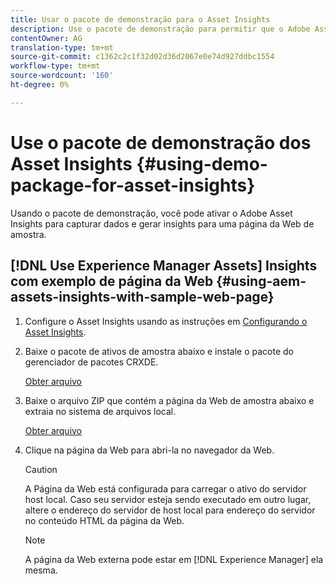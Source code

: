 ```yaml
---
title: Usar o pacote de demonstração para o Asset Insights
description: Use o pacote de demonstração para permitir que o Adobe Asset Insights capture dados e gere insights para uma página da Web.
contentOwner: AG
translation-type: tm+mt
source-git-commit: c1362c2c1f32d02d36d2067e0e74d927ddbc1554
workflow-type: tm+mt
source-wordcount: '160'
ht-degree: 0%

---
```



# Use o pacote de demonstração dos Asset Insights {#using-demo-package-for-asset-insights}

Usando o pacote de demonstração, você pode ativar o Adobe Asset Insights para capturar dados e gerar insights para uma página da Web de amostra.

## [!DNL Use Experience Manager Assets] Insights com exemplo de página da Web   {#using-aem-assets-insights-with-sample-web-page}

1. Configure o Asset Insights usando as instruções em [Configurando o Asset Insights](configure-asset-insights.md).
1. Baixe o pacote de ativos de amostra abaixo e instale o pacote do gerenciador de pacotes CRXDE.

   [Obter arquivo](assets/insightsdemo.zip)

1. Baixe o arquivo ZIP que contém a página da Web de amostra abaixo e extraia no sistema de arquivos local.

   [Obter arquivo](assets/demosite.zip)

1. Clique na página da Web para abri-la no navegador da Web.

   >[!CAUTION]
   >
   >A Página da Web está configurada para carregar o ativo do servidor host local. Caso seu servidor esteja sendo executado em outro lugar, altere o endereço do servidor de host local para endereço do servidor no conteúdo HTML da página da Web.

   >[!NOTE]
   >
   >A página da Web externa pode estar em [!DNL Experience Manager] ela mesma.
